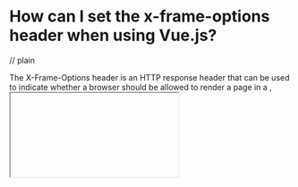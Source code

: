 # How can I set the x-frame-options header when using Vue.js?
// plain

The X-Frame-Options header is an HTTP response header that can be used to indicate whether a browser should be allowed to render a page in a <frame>, <iframe>, <embed>, or <object> HTML element.

To set the X-Frame-Options header when using Vue.js, you can use the [vue-meta](https://github.com/nuxt/vue-meta) package.

Here is an example of setting the X-Frame-Options header using vue-meta:

```
import Vue from 'vue'
import Meta from 'vue-meta'

Vue.use(Meta)

export default {
  metaInfo: {
    meta: [
      {
        name: 'X-Frame-Options',
        content: 'DENY'
      }
    ]
  }
}
```

This example sets the X-Frame-Options header to `DENY`, which prevents the page from being rendered in any frames.

The `vue-meta` package provides a number of other options for setting the X-Frame-Options header, such as `SAMEORIGIN` and `ALLOW-FROM`. For more information, see the [vue-meta documentation](https://github.com/nuxt/vue-meta#x-frame-options).

onelinerhub: [How can I set the x-frame-options header when using Vue.js?](https://onelinerhub.com/vue.js/how-can-i-set-the-x-frame-options-header-when-using-vue-js)